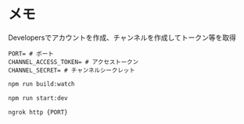 # メモ

Developersでアカウントを作成、チャンネルを作成してトークン等を取得

```env
PORT= # ポート
CHANNEL_ACCESS_TOKEN= # アクセストークン
CHANNEL_SECRET= # チャンネルシークレット
```

```sh
npm run build:watch
```

```sh
npm run start:dev
```

```sh
ngrok http {PORT}
```